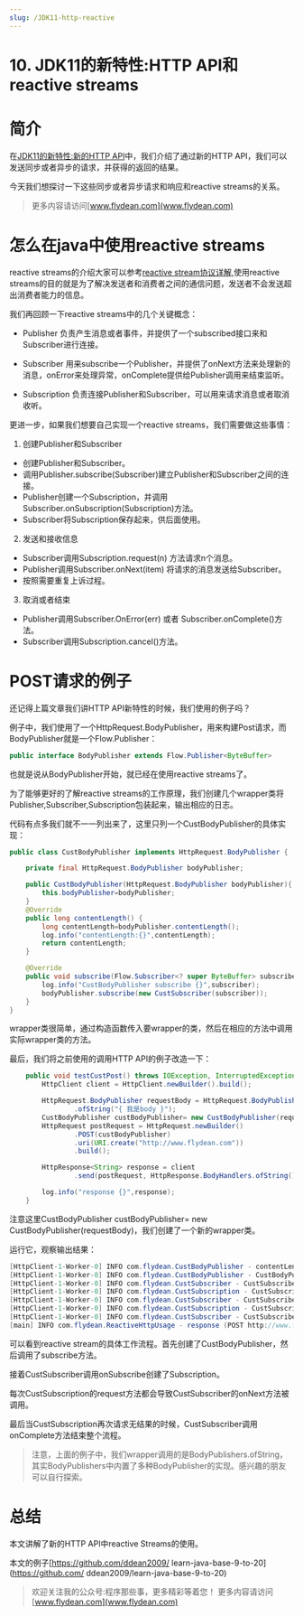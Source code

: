```yaml
---
slug: /JDK11-http-reactive
---
```


# 10. JDK11的新特性:HTTP API和reactive streams

# 简介

在[JDK11的新特性:新的HTTP API](http://www.flydean.com/jdk11-http-api/)中，我们介绍了通过新的HTTP API，我们可以发送同步或者异步的请求，并获得的返回的结果。

今天我们想探讨一下这些同步或者异步请求和响应和reactive streams的关系。

> 更多内容请访问[www.flydean.com](www.flydean.com)

# 怎么在java中使用reactive streams

reactive streams的介绍大家可以参考[reactive stream协议详解](http://www.flydean.com/reactive-stream-protocol/),使用reactive streams的目的就是为了解决发送者和消费者之间的通信问题，发送者不会发送超出消费者能力的信息。

我们再回顾一下reactive streams中的几个关键概念：

*  Publisher 负责产生消息或者事件，并提供了一个subscribed接口来和Subscriber进行连接。

* Subscriber 用来subscribe一个Publisher，并提供了onNext方法来处理新的消息，onError来处理异常，onComplete提供给Publisher调用来结束监听。

* Subscription 负责连接Publisher和Subscriber，可以用来请求消息或者取消收听。

更进一步，如果我们想要自己实现一个reactive streams，我们需要做这些事情：

1. 创建Publisher和Subscriber

* 创建Publisher和Subscriber。
* 调用Publisher.subscribe(Subscriber)建立Publisher和Subscriber之间的连接。
* Publisher创建一个Subscription，并调用Subscriber.onSubscription(Subscription)方法。
* Subscriber将Subscription保存起来，供后面使用。

2. 发送和接收信息

* Subscriber调用Subscription.request(n) 方法请求n个消息。
* Publisher调用Subscriber.onNext(item) 将请求的消息发送给Subscriber。
* 按照需要重复上诉过程。

3. 取消或者结束

* Publisher调用Subscriber.OnError(err) 或者 Subscriber.onComplete()方法。
* Subscriber调用Subscription.cancel()方法。

# POST请求的例子

还记得上篇文章我们讲HTTP API新特性的时候，我们使用的例子吗？

例子中，我们使用了一个HttpRequest.BodyPublisher，用来构建Post请求，而BodyPublisher就是一个Flow.Publisher：

~~~java
public interface BodyPublisher extends Flow.Publisher<ByteBuffer>
~~~

也就是说从BodyPublisher开始，就已经在使用reactive streams了。

为了能够更好的了解reactive streams的工作原理，我们创建几个wrapper类将Publisher,Subscriber,Subscription包装起来，输出相应的日志。

代码有点多我们就不一一列出来了，这里只列一个CustBodyPublisher的具体实现：

~~~java
public class CustBodyPublisher implements HttpRequest.BodyPublisher {

    private final HttpRequest.BodyPublisher bodyPublisher;

    public CustBodyPublisher(HttpRequest.BodyPublisher bodyPublisher){
        this.bodyPublisher=bodyPublisher;
    }
    @Override
    public long contentLength() {
        long contentLength=bodyPublisher.contentLength();
        log.info("contentLength:{}",contentLength);
        return contentLength;
    }

    @Override
    public void subscribe(Flow.Subscriber<? super ByteBuffer> subscriber) {
        log.info("CustBodyPublisher subscribe {}",subscriber);
        bodyPublisher.subscribe(new CustSubscriber(subscriber));
    }
}
~~~

wrapper类很简单，通过构造函数传入要wrapper的类，然后在相应的方法中调用实际wrapper类的方法。

最后，我们将之前使用的调用HTTP API的例子改造一下：

~~~java
    public void testCustPost() throws IOException, InterruptedException {
        HttpClient client = HttpClient.newBuilder().build();

        HttpRequest.BodyPublisher requestBody = HttpRequest.BodyPublishers
                .ofString("{ 我是body }");
        CustBodyPublisher custBodyPublisher= new CustBodyPublisher(requestBody);
        HttpRequest postRequest = HttpRequest.newBuilder()
                .POST(custBodyPublisher)
                .uri(URI.create("http://www.flydean.com"))
                .build();

        HttpResponse<String> response = client
                .send(postRequest, HttpResponse.BodyHandlers.ofString());

        log.info("response {}",response);
    }
~~~

注意这里CustBodyPublisher custBodyPublisher= new CustBodyPublisher(requestBody)，我们创建了一个新的wrapper类。

运行它，观察输出结果：

~~~java
[HttpClient-1-Worker-0] INFO com.flydean.CustBodyPublisher - contentLength:14
[HttpClient-1-Worker-0] INFO com.flydean.CustBodyPublisher - CustBodyPublisher subscribe jdk.internal.net.http.Http1Request$FixedContentSubscriber@672776b6
[HttpClient-1-Worker-0] INFO com.flydean.CustSubscriber - CustSubscriber onSubscribe jdk.internal.net.http.PullPublisher$Subscription@580ce038
[HttpClient-1-Worker-0] INFO com.flydean.CustSubscription - CustSubscription request 1
[HttpClient-1-Worker-0] INFO com.flydean.CustSubscriber - CustSubscriber onNext length 14
[HttpClient-1-Worker-0] INFO com.flydean.CustSubscription - CustSubscription request 1
[HttpClient-1-Worker-0] INFO com.flydean.CustSubscriber - CustSubscriber onComplete
[main] INFO com.flydean.ReactiveHttpUsage - response (POST http://www.flydean.com) 200
~~~

可以看到reactive stream的具体工作流程。首先创建了CustBodyPublisher，然后调用了subscribe方法。

接着CustSubscriber调用onSubscribe创建了Subscription。

每次CustSubscription的request方法都会导致CustSubscriber的onNext方法被调用。

最后当CustSubscription再次请求无结果的时候，CustSubscriber调用onComplete方法结束整个流程。

> 注意，上面的例子中，我们wrapper调用的是BodyPublishers.ofString，其实BodyPublishers中内置了多种BodyPublisher的实现。感兴趣的朋友可以自行探索。

# 总结

本文讲解了新的HTTP API中reactive Streams的使用。

本文的例子[https://github.com/ddean2009/
learn-java-base-9-to-20](https://github.com/
ddean2009/learn-java-base-9-to-20)

> 欢迎关注我的公众号:程序那些事，更多精彩等着您！
> 更多内容请访问 [www.flydean.com](www.flydean.com)



